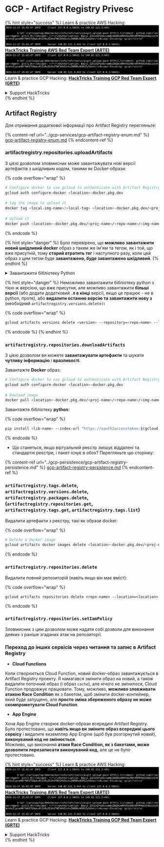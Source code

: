 # GCP - Artifact Registry Privesc

{% hint style="success" %}
Learn & practice AWS Hacking:<img src="../../../.gitbook/assets/image (1).png" alt="" data-size="line">[**HackTricks Training AWS Red Team Expert (ARTE)**](https://training.hacktricks.xyz/courses/arte)<img src="../../../.gitbook/assets/image (1).png" alt="" data-size="line">\
Learn & practice GCP Hacking: <img src="../../../.gitbook/assets/image (2).png" alt="" data-size="line">[**HackTricks Training GCP Red Team Expert (GRTE)**<img src="../../../.gitbook/assets/image (2).png" alt="" data-size="line">](https://training.hacktricks.xyz/courses/grte)

<details>

<summary>Support HackTricks</summary>

* Check the [**subscription plans**](https://github.com/sponsors/carlospolop)!
* **Join the** 💬 [**Discord group**](https://discord.gg/hRep4RUj7f) or the [**telegram group**](https://t.me/peass) or **follow** us on **Twitter** 🐦 [**@hacktricks\_live**](https://twitter.com/hacktricks\_live)**.**
* **Share hacking tricks by submitting PRs to the** [**HackTricks**](https://github.com/carlospolop/hacktricks) and [**HackTricks Cloud**](https://github.com/carlospolop/hacktricks-cloud) github repos.

</details>
{% endhint %}

## Artifact Registry

Для отримання додаткової інформації про Artifact Registry перегляньте:

{% content-ref url="../gcp-services/gcp-artifact-registry-enum.md" %}
[gcp-artifact-registry-enum.md](../gcp-services/gcp-artifact-registry-enum.md)
{% endcontent-ref %}

### artifactregistry.repositories.uploadArtifacts

З цією дозволом зловмисник може завантажувати нові версії артефактів з шкідливим кодом, такими як Docker-образи:

{% code overflow="wrap" %}
```bash
# Configure docker to use gcloud to authenticate with Artifact Registry
gcloud auth configure-docker <location>-docker.pkg.dev

# tag the image to upload it
docker tag <local-img-name>:<local-tag> <location>-docker.pkg.dev/<proj-name>/<repo-name>/<img-name>:<tag>

# Upload it
docker push <location>-docker.pkg.dev/<proj-name>/<repo-name>/<img-name>:<tag>
```
{% endcode %}

{% hint style="danger" %}
Було перевірено, що **можливо завантажити новий шкідливий docker** образ з таким же ім'ям та тегом, як і той, що вже присутній, тому **старий втратить тег** і наступного разу, коли цей образ з цим тегом буде **завантажено, буде завантажено шкідливий**.
{% endhint %}

<details>

<summary>Завантажити бібліотеку Python</summary>

**Почніть з створення бібліотеки для завантаження** (якщо ви можете завантажити останню версію з реєстру, ви можете уникнути цього кроку):

1.  **Налаштуйте структуру вашого проєкту**:

* Створіть новий каталог для вашої бібліотеки, наприклад, `hello_world_library`.
* Усередині цього каталогу створіть ще один каталог з назвою вашого пакета, наприклад, `hello_world`.
* Усередині каталогу вашого пакета створіть файл `__init__.py`. Цей файл може бути порожнім або містити ініціалізації для вашого пакета.

```bash
mkdir hello_world_library
cd hello_world_library
mkdir hello_world
touch hello_world/__init__.py
```
2.  **Напишіть код вашої бібліотеки**:

* Усередині каталогу `hello_world` створіть новий файл Python для вашого модуля, наприклад, `greet.py`.
* Напишіть вашу функцію "Hello, World!":

```python
# hello_world/greet.py
def say_hello():
return "Hello, World!"
```
3.  **Створіть файл `setup.py`**:

* У корені вашого каталогу `hello_world_library` створіть файл `setup.py`.
* Цей файл містить метадані про вашу бібліотеку та вказує Python, як її встановити.

```python
# setup.py
from setuptools import setup, find_packages

setup(
name='hello_world',
version='0.1',
packages=find_packages(),
install_requires=[
# Будь-які залежності, які потрібні вашій бібліотеці
],
)
```

**Тепер давайте завантажимо бібліотеку:**

1.  **Скомпілюйте ваш пакет**:

* З кореня вашого каталогу `hello_world_library` виконайте:

```sh
python3 setup.py sdist bdist_wheel
```
2. **Налаштуйте автентифікацію для twine** (використовується для завантаження вашого пакета):
* Переконайтеся, що у вас встановлено `twine` (`pip install twine`).
* Використовуйте `gcloud`, щоб налаштувати облікові дані:

{% code overflow="wrap" %}
````
```sh
twine upload --username 'oauth2accesstoken' --password "$(gcloud auth print-access-token)" --repository-url https://<location>-python.pkg.dev/<project-id>/<repo-name>/ dist/*
```
````
{% endcode %}

3. **Очистіть збірку**
```bash
rm -rf dist build hello_world.egg-info
```
</details>

{% hint style="danger" %}
Неможливо завантажити бібліотеку python з тією ж версією, що вже присутня, але можливо завантажити **більші версії** (або додати додатковий **`.0` в кінці** версії, якщо це працює - не в python, проте), або **видалити останню версію та завантажити нову з** (необхідний `artifactregistry.versions.delete)`**:**

{% code overflow="wrap" %}
```sh
gcloud artifacts versions delete <version> --repository=<repo-name> --location=<location> --package=<lib-name>
```
{% endcode %}
{% endhint %}

### `artifactregistry.repositories.downloadArtifacts`

З цією дозволом ви можете **завантажувати артефакти** та шукати **чутливу інформацію** і **вразливості**.

Завантажте **Docker** образ:
```sh
# Configure docker to use gcloud to authenticate with Artifact Registry
gcloud auth configure-docker <location>-docker.pkg.dev

# Dowload image
docker pull <location>-docker.pkg.dev/<proj-name>/<repo-name>/<img-name>:<tag>
```
Завантажте бібліотеку **python**:

{% code overflow="wrap" %}
```bash
pip install <lib-name> --index-url "https://oauth2accesstoken:$(gcloud auth print-access-token)@<location>-python.pkg.dev/<project-id>/<repo-name>/simple/" --trusted-host <location>-python.pkg.dev --no-cache-dir
```
{% endcode %}

* Що станеться, якщо віртуальний реєстр змішує віддалені та стандартні реєстри, і пакет існує в обох? Перегляньте цю сторінку:

{% content-ref url="../gcp-persistence/gcp-artifact-registry-persistence.md" %}
[gcp-artifact-registry-persistence.md](../gcp-persistence/gcp-artifact-registry-persistence.md)
{% endcontent-ref %}

### `artifactregistry.tags.delete`, `artifactregistry.versions.delete`, `artifactregistry.packages.delete`, (`artifactregistry.repositories.get`, `artifactregistry.tags.get`, `artifactregistry.tags.list`)

Видалити артефакти з реєстру, такі як образи docker:

{% code overflow="wrap" %}
```bash
# Delete a docker image
gcloud artifacts docker images delete <location>-docker.pkg.dev/<proj-name>/<repo-name>/<img-name>:<tag>
```
{% endcode %}

### `artifactregistry.repositories.delete`

Видалити повний репозиторій (навіть якщо він має вміст):

{% code overflow="wrap" %}
```
gcloud artifacts repositories delete <repo-name> --location=<location>
```
{% endcode %}

### `artifactregistry.repositories.setIamPolicy`

Зловмисник з цим дозволом може надати собі дозволи для виконання деяких з раніше згаданих атак на репозиторії.

### Переход до інших сервісів через читання та запис в Artifact Registry

* **Cloud Functions**

Коли створюється Cloud Function, новий docker-образ завантажується в Artifact Registry проекту. Я намагався змінити образ на новий, а також видалити поточний образ (і образ `cache`), але нічого не змінилося, Cloud Function продовжує працювати. Тому, можливо, **можливо зловживати атакою Race Condition** як з бакетом, щоб змінити docker-контейнер, який буде запущено, але **просто зміна збереженого образу не може скомпрометувати Cloud Function**.

* **App Engine**

Хоча App Engine створює docker-образи всередині Artifact Registry. Було протестовано, що **навіть якщо ви зміните образ всередині цього сервісу** і видалите екземпляр App Engine (щоб був розгорнутий новий), **виконуваний код не змінюється**.\
Можливо, що виконання **атаки Race Condition, як з бакетами, може дозволити перезаписати виконуваний код**, але це не було протестовано.

{% hint style="success" %}
Learn & practice AWS Hacking:<img src="../../../.gitbook/assets/image (1).png" alt="" data-size="line">[**HackTricks Training AWS Red Team Expert (ARTE)**](https://training.hacktricks.xyz/courses/arte)<img src="../../../.gitbook/assets/image (1).png" alt="" data-size="line">\
Learn & practice GCP Hacking: <img src="../../../.gitbook/assets/image (2).png" alt="" data-size="line">[**HackTricks Training GCP Red Team Expert (GRTE)**<img src="../../../.gitbook/assets/image (2).png" alt="" data-size="line">](https://training.hacktricks.xyz/courses/grte)

<details>

<summary>Support HackTricks</summary>

* Check the [**subscription plans**](https://github.com/sponsors/carlospolop)!
* **Join the** 💬 [**Discord group**](https://discord.gg/hRep4RUj7f) or the [**telegram group**](https://t.me/peass) or **follow** us on **Twitter** 🐦 [**@hacktricks\_live**](https://twitter.com/hacktricks\_live)**.**
* **Share hacking tricks by submitting PRs to the** [**HackTricks**](https://github.com/carlospolop/hacktricks) and [**HackTricks Cloud**](https://github.com/carlospolop/hacktricks-cloud) github repos.

</details>
{% endhint %}
